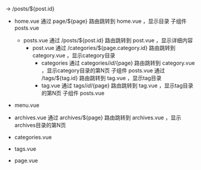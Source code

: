 



 -> /posts/${post.id}

- home.vue 
通过 page/${page} 路由跳转到 home.vue ，显示目录
子组件 posts.vue
	- posts.vue
	通过 /posts/${post.id} 路由跳转到 post.vue ，显示详细内容
		- post.vue
		通过 /categories/${page.category.id} 路由跳转到 category.vue ，显示category目录
			- categories
			通过 categories/${id}/${page} 路由跳转到 category.vue ，显示category目录的第N页
			子组件 posts.vue
		通过 /tags/${tag.id} 路由跳转到 tag.vue ，显示tag目录
			- tag.vue
			通过 tags/${id}/${page} 路由跳转到 tag.vue ，显示tag目录的第N页
			子组件 posts.vue

- menu.vue
 - archives.vue
 通过 archives/${page} 路由跳转到 archives.vue ，显示archives目录的第N页

 - categories.vue
 
 
 - tags.vue
 
 - page.vue